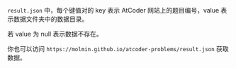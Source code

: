 `result.json` 中，每个键值对的 key 表示 AtCoder 网站上的题目编号，value 表示数据文件夹中的数据目录。

若 value 为 null 表示数据不存在。

你也可以访问 `https://molmin.github.io/atcoder-problems/result.json` 获取数据。